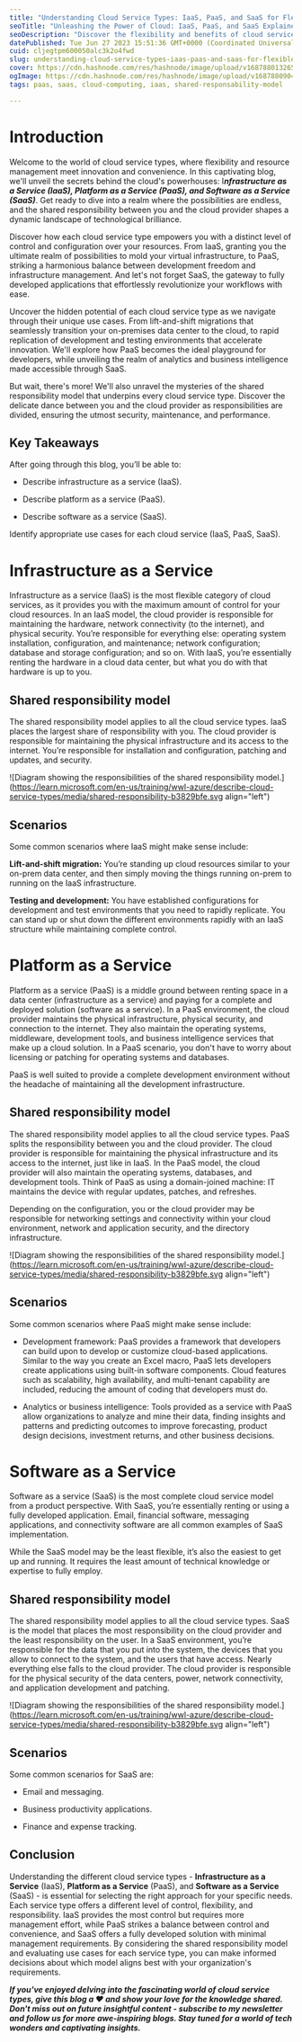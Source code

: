 ```yaml
---
title: "Understanding Cloud Service Types: IaaS, PaaS, and SaaS for Flexible Resource Management and Configuration"
seoTitle: "Unleashing the Power of Cloud: IaaS, PaaS, and SaaS Explained"
seoDescription: "Discover the flexibility and benefits of cloud service types - IaaS, PaaS, and SaaS."
datePublished: Tue Jun 27 2023 15:51:36 GMT+0000 (Coordinated Universal Time)
cuid: cljegtpm600050alc3k2o4fwd
slug: understanding-cloud-service-types-iaas-paas-and-saas-for-flexible-resource-management-and-configuration
cover: https://cdn.hashnode.com/res/hashnode/image/upload/v1687880132657/5f206f1c-26c1-4294-a5c4-022c8bab59fc.png
ogImage: https://cdn.hashnode.com/res/hashnode/image/upload/v1687880904940/16c8e264-9397-4ee3-9ad9-bf0c73c25953.png
tags: paas, saas, cloud-computing, iaas, shared-responsability-model

---
```


# Introduction

Welcome to the world of cloud service types, where flexibility and resource management meet innovation and convenience. In this captivating blog, we'll unveil the secrets behind the cloud's powerhouses: I***nfrastructure as a Service (IaaS), Platform as a Service (PaaS), and Software as a Service (SaaS)***. Get ready to dive into a realm where the possibilities are endless, and the shared responsibility between you and the cloud provider shapes a dynamic landscape of technological brilliance.

Discover how each cloud service type empowers you with a distinct level of control and configuration over your resources. From IaaS, granting you the ultimate realm of possibilities to mold your virtual infrastructure, to PaaS, striking a harmonious balance between development freedom and infrastructure management. And let's not forget SaaS, the gateway to fully developed applications that effortlessly revolutionize your workflows with ease.

Uncover the hidden potential of each cloud service type as we navigate through their unique use cases. From lift-and-shift migrations that seamlessly transition your on-premises data center to the cloud, to rapid replication of development and testing environments that accelerate innovation. We'll explore how PaaS becomes the ideal playground for developers, while unveiling the realm of analytics and business intelligence made accessible through SaaS.

But wait, there's more! We'll also unravel the mysteries of the shared responsibility model that underpins every cloud service type. Discover the delicate dance between you and the cloud provider as responsibilities are divided, ensuring the utmost security, maintenance, and performance.

## Key Takeaways

After going through this blog, you’ll be able to:

* Describe infrastructure as a service (IaaS).
    
* Describe platform as a service (PaaS).
    
* Describe software as a service (SaaS).
    

Identify appropriate use cases for each cloud service (IaaS, PaaS, SaaS).

# Infrastructure as a Service

Infrastructure as a service (IaaS) is the most flexible category of cloud services, as it provides you with the maximum amount of control for your cloud resources. In an IaaS model, the cloud provider is responsible for maintaining the hardware, network connectivity (to the internet), and physical security. You’re responsible for everything else: operating system installation, configuration, and maintenance; network configuration; database and storage configuration; and so on. With IaaS, you’re essentially renting the hardware in a cloud data center, but what you do with that hardware is up to you.

## Shared responsibility model

The shared responsibility model applies to all the cloud service types. IaaS places the largest share of responsibility with you. The cloud provider is responsible for maintaining the physical infrastructure and its access to the internet. You’re responsible for installation and configuration, patching and updates, and security.

![Diagram showing the responsibilities of the shared responsibility model.](https://learn.microsoft.com/en-us/training/wwl-azure/describe-cloud-service-types/media/shared-responsibility-b3829bfe.svg align="left")

## Scenarios

Some common scenarios where IaaS might make sense include:

**Lift-and-shift migration:** You’re standing up cloud resources similar to your on-prem data center, and then simply moving the things running on-prem to running on the IaaS infrastructure.

**Testing and development:** You have established configurations for development and test environments that you need to rapidly replicate. You can stand up or shut down the different environments rapidly with an IaaS structure while maintaining complete control.

# Platform as a Service

Platform as a service (PaaS) is a middle ground between renting space in a data center (infrastructure as a service) and paying for a complete and deployed solution (software as a service). In a PaaS environment, the cloud provider maintains the physical infrastructure, physical security, and connection to the internet. They also maintain the operating systems, middleware, development tools, and business intelligence services that make up a cloud solution. In a PaaS scenario, you don't have to worry about licensing or patching for operating systems and databases.

PaaS is well suited to provide a complete development environment without the headache of maintaining all the development infrastructure.

## Shared responsibility model

The shared responsibility model applies to all the cloud service types. PaaS splits the responsibility between you and the cloud provider. The cloud provider is responsible for maintaining the physical infrastructure and its access to the internet, just like in IaaS. In the PaaS model, the cloud provider will also maintain the operating systems, databases, and development tools. Think of PaaS as using a domain-joined machine: IT maintains the device with regular updates, patches, and refreshes.

Depending on the configuration, you or the cloud provider may be responsible for networking settings and connectivity within your cloud environment, network and application security, and the directory infrastructure.

![Diagram showing the responsibilities of the shared responsibility model.](https://learn.microsoft.com/en-us/training/wwl-azure/describe-cloud-service-types/media/shared-responsibility-b3829bfe.svg align="left")

## Scenarios

Some common scenarios where PaaS might make sense include:

* Development framework: PaaS provides a framework that developers can build upon to develop or customize cloud-based applications. Similar to the way you create an Excel macro, PaaS lets developers create applications using built-in software components. Cloud features such as scalability, high availability, and multi-tenant capability are included, reducing the amount of coding that developers must do.
    
* Analytics or business intelligence: Tools provided as a service with PaaS allow organizations to analyze and mine their data, finding insights and patterns and predicting outcomes to improve forecasting, product design decisions, investment returns, and other business decisions.
    

# Software as a Service

Software as a service (SaaS) is the most complete cloud service model from a product perspective. With SaaS, you’re essentially renting or using a fully developed application. Email, financial software, messaging applications, and connectivity software are all common examples of SaaS implementation.

While the SaaS model may be the least flexible, it’s also the easiest to get up and running. It requires the least amount of technical knowledge or expertise to fully employ.

## Shared responsibility model

The shared responsibility model applies to all the cloud service types. SaaS is the model that places the most responsibility on the cloud provider and the least responsibility on the user. In a SaaS environment, you’re responsible for the data that you put into the system, the devices that you allow to connect to the system, and the users that have access. Nearly everything else falls to the cloud provider. The cloud provider is responsible for the physical security of the data centers, power, network connectivity, and application development and patching.

![Diagram showing the responsibilities of the shared responsibility model.](https://learn.microsoft.com/en-us/training/wwl-azure/describe-cloud-service-types/media/shared-responsibility-b3829bfe.svg align="left")

## Scenarios

Some common scenarios for SaaS are:

* Email and messaging.
    
* Business productivity applications.
    
* Finance and expense tracking.
    

## Conclusion

Understanding the different cloud service types - **Infrastructure as a Service** (IaaS), **Platform as a Service** (PaaS), and **Software as a Service** (SaaS) - is essential for selecting the right approach for your specific needs. Each service type offers a different level of control, flexibility, and responsibility. IaaS provides the most control but requires more management effort, while PaaS strikes a balance between control and convenience, and SaaS offers a fully developed solution with minimal management requirements. By considering the shared responsibility model and evaluating use cases for each service type, you can make informed decisions about which model aligns best with your organization's requirements.

***If you've enjoyed delving into the fascinating world of cloud service types, give this blog a ❤️ and show your love for the knowledge shared. Don't miss out on future insightful content - subscribe to my newsletter and follow us for more awe-inspiring blogs. Stay tuned for a world of tech wonders and captivating insights.***
